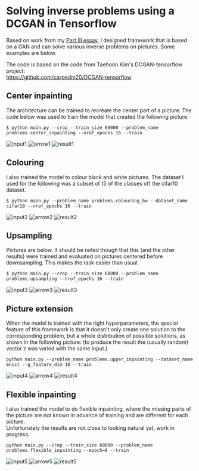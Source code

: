 # Solving inverse problems using a DCGAN in Tensorflow

Based on work from my [Part III essay](https://drive.google.com/open?id=1V5S_EPCBNptCq54BXGLzbgWr2sGbvwHX), 
I designed framework that is based on a GAN
and can solve various inverse problems on pictures.
Some examples are below.

The code is based on the code from Taehoon Kim's DCGAN-tensorflow project:<br />
https://github.com/carpedm20/DCGAN-tensorflow


## Center inpainting
The architecture can be trained to recreate the center part of a picture.
The code below was used to train the model that created the following picture:

    $ python main.py --crop --train_size 60000 --problem_name problems.center_inpainting --nrof_epochs 16 --train
    
![input1](results/center_inpainting_celebA_inputs.png)
![arrow1](results/arrow.png)
![result1](results/center_inpainting_celebA_results.png)

## Colouring
I also trained the model to colour black and white pictures.
The dataset I used for the following was a subset of (5 of the classes of) the cifar10 dataset.

    $ python main.py --problem_name problems.colouring_bw --dataset_name cifar10 --nrof_epochs 16 --train

    
![input2](results/colouring_cifar5_inputs.png)
![arrow2](results/arrow.png)
![result2](results/colouring_cifar5_results.png)

## Upsampling
Pictures are below. It should be noted though that this (and the other results) were trained and evaluated
on pictures centered before downsampling. This makes the task easier than usual.

    $ python main.py --crop --train_size 60000 --problem_name problems.upsampling --nrof_epochs 16 --train
    
![input3](results/upsampling_celebA_inputs.png)
![arrow3](results/arrow.png)
![result3](results/upsampling_celebA_results.png)

## Picture extension
When the model is trained with the right hyperparameters, 
the special feature of this framework is that it doesn't only create one solution to the corresponding problem,
but a whole distribution of possible solutions, as shown in the following picture: 
(to produce the result the (usually random) vector z was varied with the same input.) 

    python main.py --problem_name problems.upper_inpainting --dataset_name mnist --g_feature_dim 10 --train

![input4](results/upper_inpainting_mnist_inputs.png)
![arrow4](results/arrow.png)
![result4](results/upper_inpainting_mnist_results.png)

## Flexible inpainting
I also trained the model to do flexible inpainting,
where the missing parts of the picture are not known in advance of training and are different for each picture.<br />
Unfortunately the results are not close to looking natural yet, work in progress.

    python main.py --crop --train_size 60000 --problem_name problems.flexible_inpainting --epoch=8 --train

![input5](results/flexible_inpainting_celebA_inputs.png)
![arrow5](results/arrow.png)
![result5](results/flexible_inpainting_celebA_results.png)

